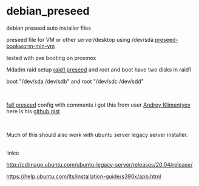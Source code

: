 # debian_preseed
debian preseed auto installer files


preseed file for VM or other server/desktop using /dev/sda [preseed-bookworm-min-vm](preseed-bookworm-min-vm.txt)

tested with pxe booting on proxmox



 Mdadm raid setup [raid1 preseed](raid1_preseed)
 and root and boot have two disks in raid1

boot "/dev/sda /dev/sdb" and root "/dev/sdc /dev/sdd" 




<br />


 [full preseed](full_preseed) config with comments i got this from user  [ Andrey Klimentyev ](https://github.com/zuzzas?tab=repositories)
here is his  [github gist](https://gist.github.com/zuzzas/a1695344162ac7fa124e15855ce0768f)



<br />

Much of this should also work with ubuntu server legacy server installer. 

<br />
links:

http://cdimage.ubuntu.com/ubuntu-legacy-server/releases/20.04/release/

https://help.ubuntu.com/lts/installation-guide/s390x/apb.html

